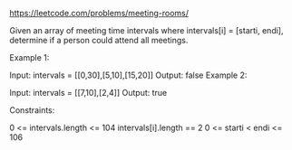 https://leetcode.com/problems/meeting-rooms/

Given an array of meeting time intervals where intervals[i] = [starti, endi], determine if a person could attend all meetings.

 

Example 1:

Input: intervals = [[0,30],[5,10],[15,20]]
Output: false
Example 2:

Input: intervals = [[7,10],[2,4]]
Output: true
 

Constraints:

0 <= intervals.length <= 104
intervals[i].length == 2
0 <= starti < endi <= 106

